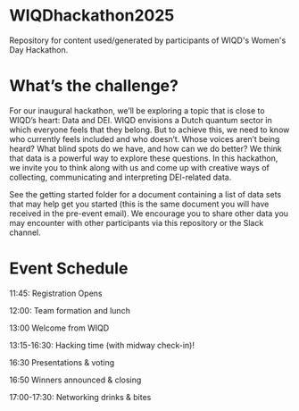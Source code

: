 # WIQDhackathon2025
Repository for content used/generated by participants of WIQD's Women's Day Hackathon.

# What’s the challenge?
For our inaugural hackathon, we’ll be exploring a topic that is close to WIQD’s heart: Data and DEI. WIQD envisions a Dutch quantum sector in which everyone feels that they belong. But to achieve this, we need to know who currently feels included and who doesn’t. Whose voices aren’t being heard? What blind spots do we have, and how can we do better? We think that data is a powerful way to explore these questions. In this hackathon, we invite you to think along with us and come up with creative ways of collecting, communicating and interpreting DEI-related data.

See the getting started folder for a document containing a list of data sets that may help get you started (this is the same document you will have received in the pre-event email). We encourage you to share other data you may encounter with other participants via this repository or the Slack channel.

# Event Schedule
11:45: Registration Opens

12:00: Team formation and lunch

13:00 Welcome from WIQD

13:15-16:30: Hacking time (with midway check-in)!

16:30 Presentations & voting

16:50 Winners announced & closing

17:00-17:30: Networking drinks & bites
